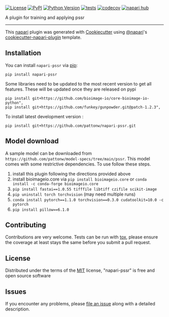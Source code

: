 
[![License](https://img.shields.io/pypi/l/napari-pssr.svg?color=green)](https://github.com/pattonw/napari-pssr/raw/main/LICENSE)
[![PyPI](https://img.shields.io/pypi/v/napari-pssr.svg?color=green)](https://pypi.org/project/napari-pssr)
[![Python Version](https://img.shields.io/pypi/pyversions/napari-pssr.svg?color=green)](https://python.org)
[![tests](https://github.com/pattonw/napari-pssr/workflows/tests/badge.svg)](https://github.com/pattonw/napari-pssr/actions)
[![codecov](https://codecov.io/gh/pattonw/napari-pssr/branch/main/graph/badge.svg)](https://codecov.io/gh/pattonw/napari-pssr)
[![napari hub](https://img.shields.io/endpoint?url=https://api.napari-hub.org/shields/napari-pssr)](https://napari-hub.org/plugins/napari-pssr)

A plugin for training and applying pssr

----------------------------------

This [napari] plugin was generated with [Cookiecutter] using [@napari]'s [cookiecutter-napari-plugin] template.

<!--
Don't miss the full getting started guide to set up your new package:
https://github.com/napari/cookiecutter-napari-plugin#getting-started

and review the napari docs for plugin developers:
https://napari.org/plugins/stable/index.html
-->

## Installation

You can install `napari-pssr` via [pip]:

    pip install napari-pssr

Some libraries need to be updated to the most recent version to get all features.
These will be updated once they are released on pypi
    
    pip install git+https://github.com/bioimage-io/core-bioimage-io-python",
    pip install git+https://github.com/funkey/gunpowder.git@patch-1.2.3",


To install latest development version :

    pip install git+https://github.com/pattonw/napari-pssr.git

## Model download

A sample model can be downloaded from `https://github.com/pattonw/model-specs/tree/main/pssr`. This model comes with some restrictive dependencies. To use follow these steps.
1) install this plugin following the directions provided above
2) install bioimageio.core via `pip install bioimageio.core` or `conda install -c conda-forge bioimageio.core`
3) `pip install fastai==1.0.55 tifffile libtiff czifile scikit-image`
4) `pip uninstall torch torchvision` (may need multiple runs)
5) `conda install pytorch==1.1.0 torchvision==0.3.0 cudatoolkit=10.0 -c pytorch`
6) `pip install pillow==6.1.0`

## Contributing

Contributions are very welcome. Tests can be run with [tox], please ensure
the coverage at least stays the same before you submit a pull request.

## License

Distributed under the terms of the [MIT] license,
"napari-pssr" is free and open source software

## Issues

If you encounter any problems, please [file an issue] along with a detailed description.

[napari]: https://github.com/napari/napari
[Cookiecutter]: https://github.com/audreyr/cookiecutter
[@napari]: https://github.com/napari
[MIT]: http://opensource.org/licenses/MIT
[BSD-3]: http://opensource.org/licenses/BSD-3-Clause
[GNU GPL v3.0]: http://www.gnu.org/licenses/gpl-3.0.txt
[GNU LGPL v3.0]: http://www.gnu.org/licenses/lgpl-3.0.txt
[Apache Software License 2.0]: http://www.apache.org/licenses/LICENSE-2.0
[Mozilla Public License 2.0]: https://www.mozilla.org/media/MPL/2.0/index.txt
[cookiecutter-napari-plugin]: https://github.com/napari/cookiecutter-napari-plugin

[file an issue]: https://github.com/pattonw/napari-pssr/issues

[napari]: https://github.com/napari/napari
[tox]: https://tox.readthedocs.io/en/latest/
[pip]: https://pypi.org/project/pip/
[PyPI]: https://pypi.org/
